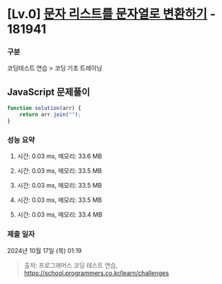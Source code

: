 # [Lv.0] [문자 리스트를 문자열로 변환하기](https://school.programmers.co.kr/learn/courses/30/lessons/181941?language=javascript) - 181941 

### 구분

코딩테스트 연습 > 코딩 기초 트레이닝

## JavaScript 문제풀이

```js
function solution(arr) {
    return arr.join("");
}
```

### 성능 요약

1. 시간: 0.03 ms, 메모리: 33.6 MB

2. 시간: 0.03 ms, 메모리: 33.5 MB
3. 시간: 0.03 ms, 메모리: 33.5 MB
4. 시간: 0.03 ms, 메모리: 33.5 MB
5. 시간: 0.03 ms, 메모리: 33.4 MB

### 제출 일자

2024년 10월 17일 (목) 01:19

> 출처: 프로그래머스 코딩 테스트 연습, https://school.programmers.co.kr/learn/challenges